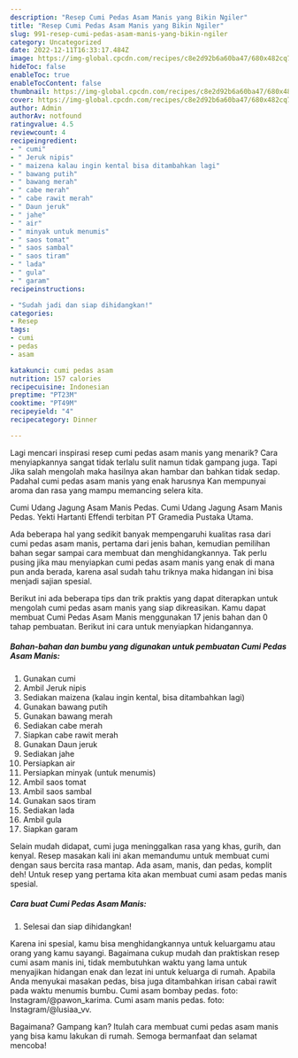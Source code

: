 ```yaml
---
description: "Resep Cumi Pedas Asam Manis yang Bikin Ngiler"
title: "Resep Cumi Pedas Asam Manis yang Bikin Ngiler"
slug: 991-resep-cumi-pedas-asam-manis-yang-bikin-ngiler
category: Uncategorized
date: 2022-12-11T16:33:17.484Z
image: https://img-global.cpcdn.com/recipes/c8e2d92b6a60ba47/680x482cq70/cumi-pedas-asam-manis-foto-resep-utama.jpg
hideToc: false
enableToc: true
enableTocContent: false
thumbnail: https://img-global.cpcdn.com/recipes/c8e2d92b6a60ba47/680x482cq70/cumi-pedas-asam-manis-foto-resep-utama.jpg
cover: https://img-global.cpcdn.com/recipes/c8e2d92b6a60ba47/680x482cq70/cumi-pedas-asam-manis-foto-resep-utama.jpg
author: Admin
authorAv: notfound
ratingvalue: 4.5
reviewcount: 4
recipeingredient:
- " cumi"
- " Jeruk nipis"
- " maizena kalau ingin kental bisa ditambahkan lagi"
- " bawang putih"
- " bawang merah"
- " cabe merah"
- " cabe rawit merah"
- " Daun jeruk"
- " jahe"
- " air"
- " minyak untuk menumis"
- " saos tomat"
- " saos sambal"
- " saos tiram"
- " lada"
- " gula"
- " garam"
recipeinstructions:

- "Sudah jadi dan siap dihidangkan!"
categories:
- Resep
tags:
- cumi
- pedas
- asam

katakunci: cumi pedas asam 
nutrition: 157 calories
recipecuisine: Indonesian
preptime: "PT23M"
cooktime: "PT49M"
recipeyield: "4"
recipecategory: Dinner

---
```



Lagi mencari inspirasi resep cumi pedas asam manis yang menarik? Cara menyiapkannya sangat tidak terlalu sulit namun tidak gampang juga. Tapi Jika salah mengolah maka hasilnya akan hambar dan bahkan tidak sedap. Padahal cumi pedas asam manis yang enak harusnya Kan mempunyai aroma dan rasa yang mampu memancing selera kita.


Cumi Udang Jagung Asam Manis Pedas. Cumi Udang Jagung Asam Manis Pedas. Yekti Hartanti Effendi terbitan PT Gramedia Pustaka Utama.

Ada beberapa hal yang sedikit banyak mempengaruhi kualitas rasa dari cumi pedas asam manis, pertama dari jenis bahan, kemudian pemilihan bahan segar sampai cara membuat dan menghidangkannya. Tak perlu pusing jika mau menyiapkan cumi pedas asam manis yang enak di mana pun anda berada, karena asal sudah tahu triknya maka hidangan ini bisa menjadi sajian spesial.


Berikut ini ada beberapa tips dan trik praktis yang dapat diterapkan untuk mengolah cumi pedas asam manis yang siap dikreasikan. Kamu dapat membuat Cumi Pedas Asam Manis menggunakan 17 jenis bahan dan 0 tahap pembuatan. Berikut ini cara untuk menyiapkan hidangannya.

<!--inarticleads1-->

##### Bahan-bahan dan bumbu yang digunakan untuk pembuatan Cumi Pedas Asam Manis:

1. Gunakan  cumi
1. Ambil  Jeruk nipis
1. Sediakan  maizena (kalau ingin kental, bisa ditambahkan lagi)
1. Gunakan  bawang putih
1. Gunakan  bawang merah
1. Sediakan  cabe merah
1. Siapkan  cabe rawit merah
1. Gunakan  Daun jeruk
1. Sediakan  jahe
1. Persiapkan  air
1. Persiapkan  minyak (untuk menumis)
1. Ambil  saos tomat
1. Ambil  saos sambal
1. Gunakan  saos tiram
1. Sediakan  lada
1. Ambil  gula
1. Siapkan  garam


Selain mudah didapat, cumi juga meninggalkan rasa yang khas, gurih, dan kenyal. Resep masakan kali ini akan memandumu untuk membuat cumi dengan saus bercita rasa mantap. Ada asam, manis, dan pedas, komplit deh! Untuk resep yang pertama kita akan membuat cumi asam pedas manis spesial. 

<!--inarticleads2-->

##### Cara buat Cumi Pedas Asam Manis:


1. Selesai dan siap dihidangkan!

Karena ini spesial, kamu bisa menghidangkannya untuk keluargamu atau orang yang kamu sayangi. Bagaimana cukup mudah dan praktiskan resep cumi asam manis ini, tidak membutuhkan waktu yang lama untuk menyajikan hidangan enak dan lezat ini untuk keluarga di rumah. Apabila Anda menyukai masakan pedas, bisa juga ditambahkan irisan cabai rawit pada waktu menumis bumbu. Cumi asam bombay pedas. foto: Instagram/@pawon_karima. Cumi asam manis pedas. foto: Instagram/@lusiaa_vv. 

Bagaimana? Gampang kan? Itulah cara membuat cumi pedas asam manis yang bisa kamu lakukan di rumah. Semoga bermanfaat dan selamat mencoba!
